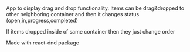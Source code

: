 #

App to display drag and drop functionality.
Items can be drag&dropped to other neighboring container and then it changes status (open,in,progress,completed)

If items dropped inside of same container then they just change order

Made with react-dnd package
